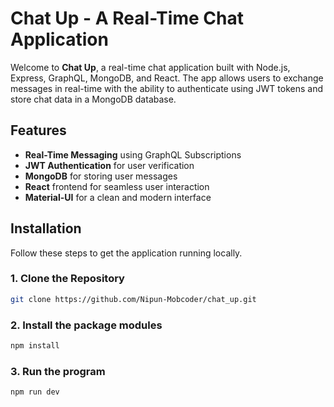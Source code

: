 # Chat Up - A Real-Time Chat Application

Welcome to **Chat Up**, a real-time chat application built with Node.js, Express, GraphQL, MongoDB, and React. The app allows users to exchange messages in real-time with the ability to authenticate using JWT tokens and store chat data in a MongoDB database.

## Features

- **Real-Time Messaging** using GraphQL Subscriptions
- **JWT Authentication** for user verification
- **MongoDB** for storing user messages
- **React** frontend for seamless user interaction
- **Material-UI** for a clean and modern interface

## Installation

Follow these steps to get the application running locally.

### 1. Clone the Repository

```bash
git clone https://github.com/Nipun-Mobcoder/chat_up.git
```

### 2. Install the package modules

```bash
npm install
```

### 3. Run the program

```bash
npm run dev
```

